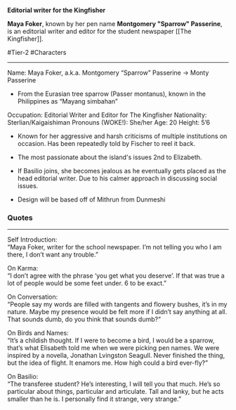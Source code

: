 **Editorial writer for the Kingfisher**

**Maya Foker**, known by her pen name **Montgomery "Sparrow" Passerine**, is an editorial writer and editor for the student newspaper [[The Kingfisher]].

#Tier-2 #Characters 

---
Name: Maya Foker, a.k.a. Montgomery “Sparrow” Passerine -> Monty Passerine
- From the Eurasian tree sparrow (Passer montanus), known in the Philippines as “Mayang simbahan”
  
Occupation: Editorial Writer and Editor for The Kingfisher
Nationality: Sterlian/Kaigaishiman
Pronouns (WOKE!): She/her
Age: 20
Height: 5’6

- Known for her aggressive and harsh criticisms of multiple institutions on occasion. Has been repeatedly told by Fischer to reel it back.
    
- The most passionate about the island's issues 2nd to Elizabeth.
    
- If Basilio joins, she becomes jealous as he eventually gets placed as the head editorial writer. Due to his calmer approach in discussing social issues.
    
- Design will be based off of Mithrun from Dunmeshi

### Quotes
---
Self Introduction:  
“Maya Foker, writer for the school newspaper. I’m not telling you who I am there, I don’t want any trouble.”  
  
On Karma:  
“I don’t agree with the phrase ‘you get what you deserve’. If that was true a lot of people would be some feet under. 6 to be exact.”  
  
On Conversation:  
“People say my words are filled with tangents and flowery bushes, it’s in my nature. Maybe my presence would be felt more if I didn’t say anything at all. That sounds dumb, do you think that sounds dumb?”  
  
On Birds and Names:  
“It’s a childish thought. If I were to become a bird, I would be a sparrow, that’s what Elisabeth told me when we were picking pen names. We were inspired by a novella, Jonathan Lvingston Seagull. Never finished the thing, but the idea of flight. It enamors me. How high could a bird ever-fly?”  
  
On Basilio:  
“The transferee student? He’s interesting, I will tell you that much. He’s so particular about things, particular and articulate. Tall and lanky, but he acts smaller than he is. I personally find it strange, very strange.”